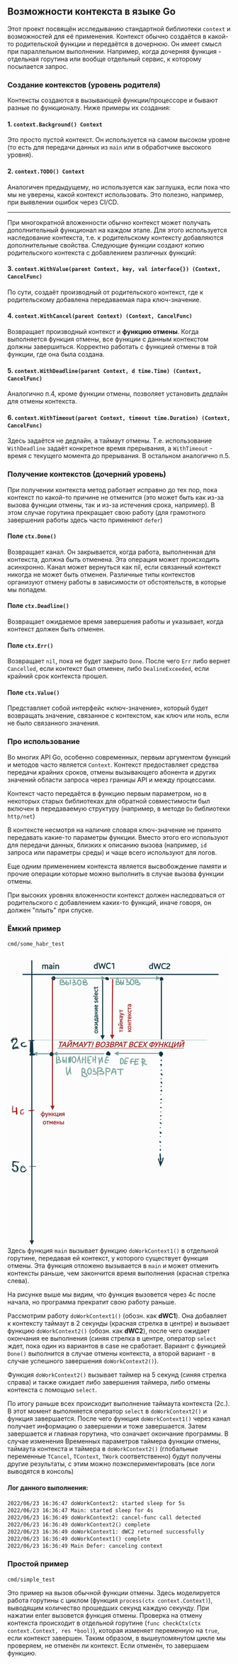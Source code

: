 ## Возможности контекста в языке Go
Этот проект посвящён исследыванию стандартной библиотеки `context` 
и возможностей для её применения.
Контекст обычно создаётся в какой-то родительской функции и передаётся в 
дочернюю. Он имеет смысл при параллельном выполнении. Например, когда 
дочерняя функция - отдельная горутина или вообще отдельный сервис, к которому
посылается запрос.

### Создание контекстов (уровень родителя)
Контексты создаются в вызывающей функции/процессоре и бывают разные 
по функционалу. Ниже примеры их создания:
#### 1. `context.Background() Context`
Это просто пустой контекст. Он используется на самом высоком уровне
(то есть для передачи данных из `main` или в обработчике высокого уровня).

#### 2. `context.TODO() Context`
Аналогичен предыдущему, но используется как заглушка, если пока что мы не 
уверены, какой контекст использовать. Это полезно, например, при выявлении
ошибок через CI/CD.
***
При многократной вложенности обычно контекст может получать дополнительный
функционал на каждом этапе. Для этого используется наследование 
контекста, т.е. к родительскому контексту добавляются 
дополнительные свойства. Следующие функции создают копию 
родительского контекста с добавлением различных функций:

#### 3. `context.WithValue(parent Context, key, val interface{}) (Context, CancelFunc)`
По сути, создаёт производный от родительского контекст, где к родительскому
добавлена передаваемая пара ключ-значение.

#### 4. `context.WithCancel(parent Context) (Context, CancelFunc)`
Возвращает производный контекст и **функцию отмены**. Когда выполняется 
функция отмены, все функции с данным контекстом должны завершиться. 
Корректно работать с функцией отмены в той функции, где она была создана.

#### 5. `context.WithDeadline(parent Context, d time.Time) (Context, CancelFunc)`
Аналогично п.4, кроме функции отмены, позволяет установить 
дедлайн для отмены контекста. 

#### 6. `context.WithTimeout(parent Context, timeout time.Duration) (Context, CancelFunc)`
Здесь задаётся не дедлайн, а таймаут отмены. Т.е. использование `WithDeadline`
задаёт конкретное время прерывания, а `WithTimeout` - время с текущего момента
до прерывания. В остальном аналогично п.5.

### Получение контекстов (дочерний уровень)

При получении контекста метод работает исправно до тех пор, пока контекст
по какой-то причине не отменится (это может быть как из-за вызова функции отмены,
так и из-за истечения срока, например). В этом случае горутина прекращает свою работу 
(для грамотного завершения работы здесь часто применяют `defer`)

#### Поле `ctx.Done()`
Возвращает канал. Он закрывается, когда работа, выполненная для 
контекста, должна быть отменена. Эта операция может происходить 
асинхронно. Канал может вернуться как nil, если связанный контекст 
никогда не может быть отменен. Различные типы контекстов организуют 
отмену работы в зависимости от обстоятельств, в которые мы попадем. 

#### Поле `ctx.Deadline()`
Возвращает ожидаемое время завершения работы и указывает, 
когда контекст должен быть отменен.

#### Поле `ctx.Err()`
Возвращает `nil`, пока не будет закрыто `Done`. После чего `Err` либо 
вернет `Cancelled`, если контекст был отменен, либо `DealineExceeded`, 
если крайний срок контекста прошел.

#### Поле `ctx.Value()` 
Представляет собой интерфейс «ключ-значение», который будет 
возвращать значение, связанное с контекстом, как ключ или ноль, 
если не было связанного значения.

### Про использование
Во многих API Go, особенно современных, первым аргументом функций 
и методов часто является `Context`. Контекст предоставляет 
средства передачи крайних сроков, отмены вызывающего абонента и 
других значений области запроса через границы API и между процессами.

Контекст часто передаётся в функцию первым параметром, но в некоторых 
старых библиотеках для обратной совместимости был включен в передаваемую
структуру (например, в методе `Do` библиотеки `http/net`)

В контексте несмотря на наличие словаря ключ-значение не принято 
передавать какие-то параметры функции. Вместо этого его используют
для передачи данных, близких к описанию вызова (например, `id` запроса 
или параметры среды) и чаще всего используют для логов.

Еще одним применением контекста является высвобождение памяти и 
прочие операции которые можно выполнить в случае вызова функции отмены.

При высоких уровнях вложенности контекст должен наследоваться от 
родительского с добавлением каких-то функций, иначе говоря, он должен
"плыть" при спуске.

### Ёмкий пример
    cmd/some_habr_test
![Схема выполнения](img/pic1.jpg "Схема работы на примере")
Здесь функция `main` вызывает функцию `doWorkContext1()` в отдельной горутине, 
передавая ей контекст, у которого существует функция отмены. Эта функция отложено
вызывается в `main` и может отменить контексты раньше, чем закончится время выполнения 
(красная стрелка слева). 

На рисунке выше мы видим, что функция вызовется через 4с после начала, но программа
прекратит свою работу раньше.

Рассмотрим работу `doWorkContext1()` (обозн. как **dWC1**). Она добавляет к контексту 
таймаут в 2 секунды (красная стрелка в центре) и вызывает функцию 
`doWorkContext2()` (обозн. как **dWC2**), после чего ожидает окончания ее выполнения
(синяя стрелка в центре, оператор `select` ждет, пока один из вариантов в 
case не сработает. Вариант с функцией `Done()` выполнится в случае отмены контекста, 
а второй вариант - в случае успешного завершения `doWorkContext2()`).

Функция `doWorkContext2()` вызывает таймер на 5 секунд (синяя стрелка справа) 
и также ожидает либо завершения таймера, либо отмены контекста с помощью `select`. 

По итогу раньше всех происходит выполнение таймаута контекста (2с.). В этот момент
выполняется оператор `select` в `doWorkContext2()` и функция завершается. После чего
функция `doWorkContext1()` через канал получает информацию о завершении и тоже завершается.
Затем завершается и главная горутина, что означает окончание программы. В случае изменения
Временных параметров таймера функции отмены, таймаута контекста и таймера в `doWorkContext2()`
(глобальные переменные `TCancel`, `TContext`, `TWork` соответственно) будут получены другие
результаты, с этим можно поэкспериментировать (все логи выводятся в консоль)

#### Лог данного выполнения:

    2022/06/23 16:36:47 doWorkContext2: started sleep for 5s
    2022/06/23 16:36:47 Main: started sleep for 4s
    2022/06/23 16:36:49 doWorkContext2: cancel-func call detected
    2022/06/23 16:36:49 doWorkContext2() complete
    2022/06/23 16:36:49 doWorkContext1: dWC2 returned successfully
    2022/06/23 16:36:49 doWorkContext1() complete
    2022/06/23 16:36:49 Main Defer: canceling context

### Простой пример
    cmd/simple_test
Это пример на вызов обычной функции отмены. Здесь моделируется работа горутины с циклом
(функция `process(ctx context.Context)`), 
выводящим количество прошедших секунд каждую секунду. При нажатии enter вызовется функция
отмены. Проверка на отмену контекста происходит в отдельной горутине 
(`func checkCtx(ctx context.Context, res *bool)`), которая изменяет 
переменную на `true`, если контекст завершен. Таким образом, в вышеупомянутом цикле мы
проверяем, не отменён ли контекст. Если отменён, то завершаем функцию.

